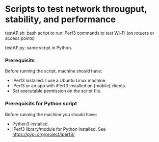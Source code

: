# Scripts to test network througput, stability, and performance

testAP.sh: bash script to run iPerf3 commands to test Wi-Fi (on rotuers or access points)

testAP.py: same script in Python.

### Prerequisits
Before running the script, machine should have:
- iPerf3 installed. I use a Ubuntu Linux machine.
- iPerf3 or an app with iPerf3 installed on [mobile] clients.
- Set executable permission on the script file.

### Prerequisits for Python script
Before running the machine you should have:
- Python3 installed.
- iPerf3 library/module for Python installed. See https://pypi.org/project/iperf3/
